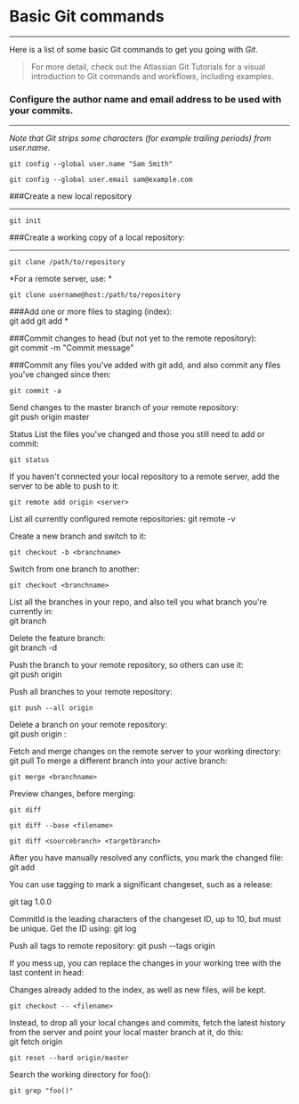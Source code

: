 # Basic Git commands
____
Here is a list of some basic Git commands to get you going with *Git*.

>For more detail, check out the  Atlassian Git Tutorials  for a visual introduction to Git commands and workflows, including examples.

### Configure the author name and email address to be used with your commits.
___
_Note that Git strips some characters (for example trailing periods) from user.name._

```
git config --global user.name "Sam Smith"

git config --global user.email sam@example.com
```

###Create a new local repository
___
 	
```git init```

###Create a working copy of a local repository:	
___

	git clone /path/to/repository
*For a remote server, use:	*

	git clone username@host:/path/to/repository

###Add one or more files to staging (index):	
	git add <filename>
	git add *

###Commit changes to head (but not yet to the remote repository):	
	git commit -m "Commit message"

###Commit any files you've added with git add, and also commit any files you've changed since then:	
	
	git commit -a

Send changes to the master branch of your remote repository:	
	git push origin master

Status	List the files you've changed and those you still need to add or commit:	

	git status


If you haven't connected your local repository to a remote server, add the server to be able to push to it:

	git remote add origin <server>

List all currently configured remote repositories:	git remote -v

Create a new branch and switch to it:	

	git checkout -b <branchname>

Switch from one branch to another:	

	git checkout <branchname>

List all the branches in your repo, and also tell you what branch you're currently in:	
	git branch

Delete the feature branch:	
	git branch -d <branchname>

Push the branch to your remote repository, so others can use it:	
	git push origin <branchname>

Push all branches to your remote repository:	
	
	git push --all origin

Delete a branch on your remote repository:	
	git push origin :<branchname>

Fetch and merge changes on the remote server to your working directory:	
	git pull
	To merge a different branch into your active branch:	

	git merge <branchname>

Preview changes, before merging:

	git diff

	git diff --base <filename>

	git diff <sourcebranch> <targetbranch>

After you have manually resolved any conflicts, you mark the changed file:	
	git add <filename>

You can use tagging to mark a significant changeset, such as a release:	

git tag 1.0.0 <commitID>

CommitId is the leading characters of the changeset ID, up to 10, but must be unique. Get the ID using:	
	git log

Push all tags to remote repository:	
	git push --tags origin

If you mess up, you can replace the changes in your working tree with the last content in head:

Changes already added to the index, as well as new files, will be kept.

	git checkout -- <filename>
Instead, to drop all your local changes and commits, fetch the latest history from the server and point your local master branch at it, do this:	
	git fetch origin

	git reset --hard origin/master

Search the working directory for foo():	
	
	git grep "foo()"
